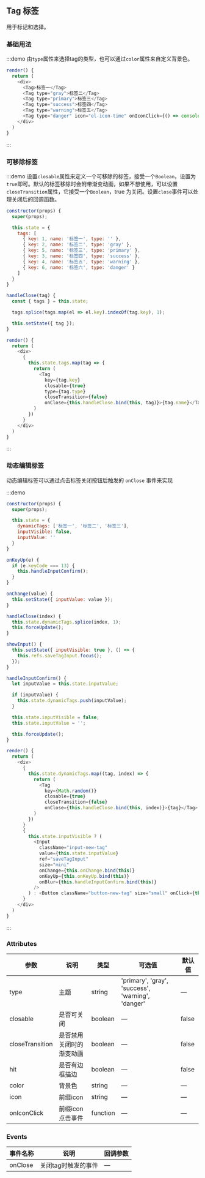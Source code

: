 ## Tag 标签

用于标记和选择。

### 基础用法

:::demo 由`type`属性来选择tag的类型，也可以通过`color`属性来自定义背景色。

```js
render() {
  return (
    <div>
      <Tag>标签一</Tag>
      <Tag type="gray">标签二</Tag>
      <Tag type="primary">标签三</Tag>
      <Tag type="success">标签四</Tag>
      <Tag type="warning">标签五</Tag>
      <Tag type="danger" icon="el-icon-time" onIconClick={() => console.log(123)}>标签六</Tag>
    </div>
  )
}
```
:::

### 可移除标签

:::demo 设置`closable`属性来定义一个可移除的标签，接受一个`Boolean`，设置为`true`即可。默认的标签移除时会附带渐变动画，如果不想使用，可以设置`closeTransition`属性，它接受一个`Boolean`，true 为关闭。设置`close`事件可以处理关闭后的回调函数。

```js
constructor(props) {
  super(props);

  this.state = {
    tags: [
      { key: 1, name: '标签一', type: '' },
      { key: 2, name: '标签二', type: 'gray' },
      { key: 5, name: '标签三', type: 'primary' },
      { key: 3, name: '标签四', type: 'success' },
      { key: 4, name: '标签五', type: 'warning' },
      { key: 6, name: '标签六', type: 'danger' }
    ]
  }
}

handleClose(tag) {
  const { tags } = this.state;

  tags.splice(tags.map(el => el.key).indexOf(tag.key), 1);

  this.setState({ tag });
}

render() {
  return (
    <div>
      {
        this.state.tags.map(tag => {
          return (
            <Tag
              key={tag.key}
              closable={true}
              type={tag.type}
              closeTransition={false}
              onClose={this.handleClose.bind(this, tag)}>{tag.name}</Tag>
          )
        })
      }
    </div>
  )
}
```
:::

### 动态编辑标签

动态编辑标签可以通过点击标签关闭按钮后触发的 `onClose` 事件来实现

:::demo
```js
constructor(props) {
  super(props);

  this.state = {
    dynamicTags: ['标签一', '标签二', '标签三'],
    inputVisible: false,
    inputValue: ''
  }
}

onKeyUp(e) {
  if (e.keyCode === 13) {
    this.handleInputConfirm();
  }
}

onChange(value) {
  this.setState({ inputValue: value });
}

handleClose(index) {
  this.state.dynamicTags.splice(index, 1);
  this.forceUpdate();
}

showInput() {
  this.setState({ inputVisible: true }, () => {
    this.refs.saveTagInput.focus();
  });
}

handleInputConfirm() {
  let inputValue = this.state.inputValue;

  if (inputValue) {
    this.state.dynamicTags.push(inputValue);
  }

  this.state.inputVisible = false;
  this.state.inputValue = '';

  this.forceUpdate();
}

render() {
  return (
    <div>
      {
        this.state.dynamicTags.map((tag, index) => {
          return (
            <Tag
              key={Math.random()}
              closable={true}
              closeTransition={false}
              onClose={this.handleClose.bind(this, index)}>{tag}</Tag>
          )
        })
      }
      {
        this.state.inputVisible ? (
          <Input
            className="input-new-tag"
            value={this.state.inputValue}
            ref="saveTagInput"
            size="mini"
            onChange={this.onChange.bind(this)}
            onKeyUp={this.onKeyUp.bind(this)}
            onBlur={this.handleInputConfirm.bind(this)}
          />
        ) : <Button className="button-new-tag" size="small" onClick={this.showInput.bind(this)}>+ New Tag</Button>
      }
    </div>
  )
}
```
:::

### Attributes
| 参数      | 说明          | 类型      | 可选值                           | 默认值  |
|---------- |-------------- |---------- |--------------------------------  |-------- |
| type | 主题 | string | 'primary', 'gray', 'success', 'warning', 'danger' | — |
| closable | 是否可关闭 | boolean | — | false |
| closeTransition | 是否禁用关闭时的渐变动画 | boolean | — | false |
| hit | 是否有边框描边 | boolean | — | false |
| color | 背景色 | string | — | — |
| icon | 前缀icon | string | — | — |
| onIconClick | 前缀icon点击事件 | function | — | — |

### Events
| 事件名称 | 说明 | 回调参数 |
|---------- |-------- |---------- |
| onClose | 关闭tag时触发的事件 | — |
